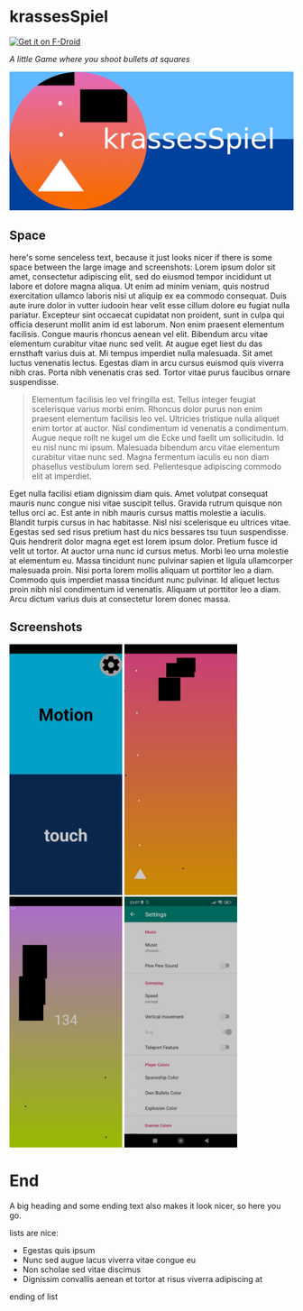 # krassesSpiel
[<img src="https://fdroid.gitlab.io/artwork/badge/get-it-on.png" alt="Get it on F-Droid" height="80">][f-droid]

_A little Game where you shoot bullets at squares_

![screenshot](https://github.com/Gh05t-1337/krassesSpiel/blob/master/fastlane/metadata/android/en-US/images/featureGraphic.png)

## Space
here's some senceless text, because it just looks nicer if there is some space between the large image and screenshots: Lorem ipsum dolor sit amet, consectetur adipiscing elit, sed do eiusmod tempor incididunt ut labore et dolore magna aliqua. Ut enim ad minim veniam, quis nostrud exercitation ullamco laboris nisi ut aliquip ex ea commodo consequat. Duis aute irure dolor in vutter iudooin hear velit esse cillum dolore eu fugiat nulla pariatur. Excepteur sint occaecat cupidatat non proident, sunt in culpa qui officia deserunt mollit anim id est laborum. Non enim praesent elementum facilisis. Congue mauris rhoncus aenean vel elit. Bibendum arcu vitae elementum curabitur vitae nunc sed velit. At augue eget liest du das ernsthaft varius duis at. Mi tempus imperdiet nulla malesuada. Sit amet luctus venenatis lectus. Egestas diam in arcu cursus euismod quis viverra nibh cras. Porta nibh venenatis cras sed. Tortor vitae purus faucibus ornare suspendisse.

> Elementum facilisis leo vel fringilla est. Tellus integer feugiat scelerisque varius morbi enim. Rhoncus dolor purus non enim praesent elementum facilisis leo vel. Ultricies tristique nulla aliquet enim tortor at auctor. Nisl condimentum id venenatis a condimentum. Augue neque rollt ne kugel um die Ecke und faellt um sollicitudin. Id eu nisl nunc mi ipsum. Malesuada bibendum arcu vitae elementum curabitur vitae nunc sed. Magna fermentum iaculis eu non diam phasellus vestibulum lorem sed. Pellentesque adipiscing commodo elit at imperdiet.

Eget nulla facilisi etiam dignissim diam quis. Amet volutpat consequat mauris nunc congue nisi vitae suscipit tellus. Gravida rutrum quisque non tellus orci ac. Est ante in nibh mauris cursus mattis molestie a iaculis. Blandit turpis cursus in hac habitasse. Nisl nisi scelerisque eu ultrices vitae. Egestas sed sed risus pretium hast du nics bessares tsu tuun suspendisse. Quis hendrerit dolor magna eget est lorem ipsum dolor. Pretium fusce id velit ut tortor. At auctor urna nunc id cursus metus. Morbi leo urna molestie at elementum eu. Massa tincidunt nunc pulvinar sapien et ligula ullamcorper malesuada proin. Nisi porta lorem mollis aliquam ut porttitor leo a diam. Commodo quis imperdiet massa tincidunt nunc pulvinar. Id aliquet lectus proin nibh nisl condimentum id venenatis. Aliquam ut porttitor leo a diam. Arcu dictum varius duis at consectetur lorem donec massa.

## Screenshots
<p float="left">
  <img src="https://github.com/Gh05t-1337/krassesSpiel/blob/master/fastlane/metadata/android/en-US/images/phoneScreenshots/photo_2022-03-19_23-10-34.jpg" width="200" />
  <img src="https://github.com/Gh05t-1337/krassesSpiel/blob/master/fastlane/metadata/android/en-US/images/phoneScreenshots/photo_2022-03-19_23-10-38.jpg" width="200" /> 
  <img src="https://github.com/Gh05t-1337/krassesSpiel/blob/master/fastlane/metadata/android/en-US/images/phoneScreenshots/photo_2022-03-19_23-10-45.jpg" width="200" /> 
  <img src="https://github.com/Gh05t-1337/krassesSpiel/blob/master/fastlane/metadata/android/en-US/images/phoneScreenshots/photo_2022-03-19_23-10-03.jpg" width="200" /> 
</p>

# End
A big heading and some ending text also makes it look nicer, so here you go.

lists are nice:
  * Egestas quis ipsum
  * Nunc sed augue lacus viverra vitae congue eu
  * Non scholae sed vitae discimus
  * Dignissim convallis aenean et tortor at risus viverra adipiscing at

ending of list

[f-droid]: https://f-droid.org/de/packages/com.autismprime.krassesSpiel/
